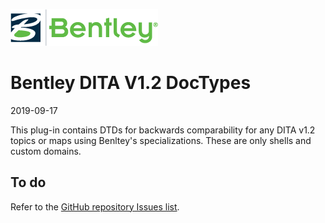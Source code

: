 ![Bentley logo](image/blogo.gif)
# Bentley DITA V1.2 DocTypes

2019-09-17

This plug-in contains DTDs for backwards comparability for any DITA v1.2 topics or maps using Benltey's specializations. These are only shells and custom domains.

## To do
Refer to the [GitHub repository Issues list](https://github.com/super-structure/com.bentley.dita.v1_2/issues).
